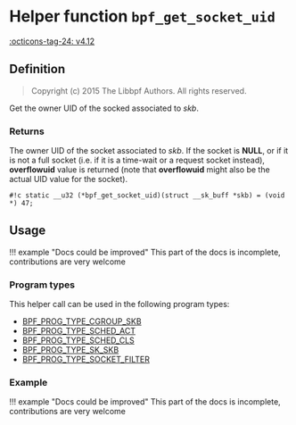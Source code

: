 # Helper function `bpf_get_socket_uid`

<!-- [FEATURE_TAG](bpf_get_socket_uid) -->
[:octicons-tag-24: v4.12](https://github.com/torvalds/linux/commit/6acc5c2910689fc6ee181bf63085c5efff6a42bd)
<!-- [/FEATURE_TAG] -->

## Definition

> Copyright (c) 2015 The Libbpf Authors. All rights reserved.


<!-- [HELPER_FUNC_DEF] -->
Get the owner UID of the socked associated to _skb_.

### Returns

The owner UID of the socket associated to _skb_. If the socket is **NULL**, or if it is not a full socket (i.e. if it is a time-wait or a request socket instead), **overflowuid** value is returned (note that **overflowuid** might also be the actual UID value for the socket).

`#!c static __u32 (*bpf_get_socket_uid)(struct __sk_buff *skb) = (void *) 47;`
<!-- [/HELPER_FUNC_DEF] -->

## Usage

!!! example "Docs could be improved"
    This part of the docs is incomplete, contributions are very welcome

### Program types

This helper call can be used in the following program types:

<!-- DO NOT EDIT MANUALLY -->
<!-- [HELPER_FUNC_PROG_REF] -->
 * [BPF_PROG_TYPE_CGROUP_SKB](../program-type/BPF_PROG_TYPE_CGROUP_SKB.md)
 * [BPF_PROG_TYPE_SCHED_ACT](../program-type/BPF_PROG_TYPE_SCHED_ACT.md)
 * [BPF_PROG_TYPE_SCHED_CLS](../program-type/BPF_PROG_TYPE_SCHED_CLS.md)
 * [BPF_PROG_TYPE_SK_SKB](../program-type/BPF_PROG_TYPE_SK_SKB.md)
 * [BPF_PROG_TYPE_SOCKET_FILTER](../program-type/BPF_PROG_TYPE_SOCKET_FILTER.md)
<!-- [/HELPER_FUNC_PROG_REF] -->

### Example

!!! example "Docs could be improved"
    This part of the docs is incomplete, contributions are very welcome
